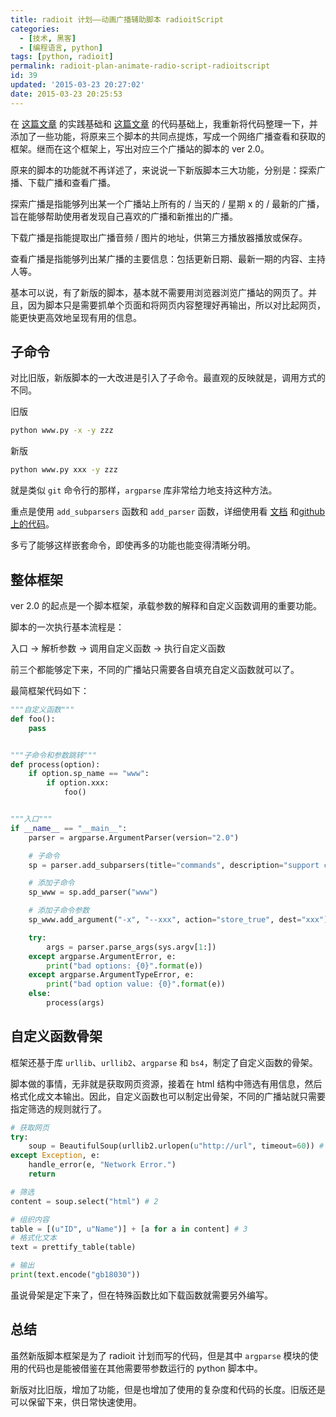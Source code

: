 ```yaml
---
title: radioit 计划——动画广播辅助脚本 radioitScript
categories:
  - [技术, 黑客]
  - [编程语言, python]
tags: [python, radioit]
permalink: radioit-plan-animate-radio-script-radioitscript
id: 39
updated: '2015-03-23 20:27:02'
date: 2015-03-23 20:25:53
---
```


在 [这篇文章](http://blog.e10t.net/how-to-save-internet-radio/) 的实践基础和 [这篇文章](http://blog.e10t.net/append-a-python-script-for-last-post-about-saving-internet-radio/) 的代码基础上，我重新将代码整理一下，并添加了一些功能，将原来三个脚本的共同点提炼，写成一个网络广播查看和获取的框架。继而在这个框架上，写出对应三个广播站的脚本的 ver 2.0。

原来的脚本的功能就不再详述了，来说说一下新版脚本三大功能，分别是：探索广播、下载广播和查看广播。

探索广播是指能够列出某一个广播站上所有的 / 当天的 / 星期 x 的 / 最新的广播，旨在能够帮助使用者发现自己喜欢的广播和新推出的广播。

下载广播是指能提取出广播音频 / 图片的地址，供第三方播放器播放或保存。

查看广播是指能够列出某广播的主要信息：包括更新日期、最新一期的内容、主持人等。

基本可以说，有了新版的脚本，基本就不需要用浏览器浏览广播站的网页了。并且，因为脚本只是需要抓单个页面和将网页内容整理好再输出，所以对比起网页，能更快更高效地呈现有用的信息。

## 子命令

对比旧版，新版脚本的一大改进是引入了子命令。最直观的反映就是，调用方式的不同。

旧版
```bash
python www.py -x -y zzz
```

新版
```bash
python www.py xxx -y zzz
```

就是类似 `git` 命令行的那样，`argparse` 库非常给力地支持这种方法。

重点是使用 `add_subparsers` 函数和 `add_parser` 函数，详细使用看 [文档](https://docs.python.org/2/library/argparse.html) 和[github 上的代码](https://github.com/exoticknight/radioitScript/blob/master/_radioit_script_template.py)。

多亏了能够这样嵌套命令，即使再多的功能也能变得清晰分明。

## 整体框架

ver 2.0 的起点是一个脚本框架，承载参数的解释和自定义函数调用的重要功能。

脚本的一次执行基本流程是：

入口 → 解析参数 → 调用自定义函数 → 执行自定义函数

前三个都能够定下来，不同的广播站只需要各自填充自定义函数就可以了。

最简框架代码如下：

```python
"""自定义函数"""
def foo():
    pass


"""子命令和参数跳转"""
def process(option):
    if option.sp_name == "www":
        if option.xxx:
            foo()


"""入口"""
if __name__ == "__main__":
    parser = argparse.ArgumentParser(version="2.0")

    # 子命令
    sp = parser.add_subparsers(title="commands", description="support commands", help="what they will do", dest="sp_name")

    # 添加子命令
    sp_www = sp.add_parser("www")

    # 添加子命令参数
    sp_www.add_argument("-x", "--xxx", action="store_true", dest="xxx")

    try:
        args = parser.parse_args(sys.argv[1:])
    except argparse.ArgumentError, e:
        print("bad options: {0}".format(e))
    except argparse.ArgumentTypeError, e:
        print("bad option value: {0}".format(e))
    else:
        process(args)
```

## 自定义函数骨架

框架还基于库 `urllib`、`urllib2`、`argparse` 和 `bs4`，制定了自定义函数的骨架。

脚本做的事情，无非就是获取网页资源，接着在 html 结构中筛选有用信息，然后格式化成文本输出。因此，自定义函数也可以制定出骨架，不同的广播站就只需要指定筛选的规则就行了。

```python
# 获取网页
try:
    soup = BeautifulSoup(urllib2.urlopen(u"http://url", timeout=60)) # 1
except Exception, e:
    handle_error(e, "Network Error.")
    return

# 筛选
content = soup.select("html") # 2

# 组织内容
table = [(u"ID", u"Name")] + [a for a in content] # 3
# 格式化文本
text = prettify_table(table)

# 输出
print(text.encode("gb18030"))
```

虽说骨架是定下来了，但在特殊函数比如下载函数就需要另外编写。

## 总结

虽然新版脚本框架是为了 radioit 计划而写的代码，但是其中 `argparse` 模块的使用的代码也是能被借鉴在其他需要带参数运行的 python 脚本中。

新版对比旧版，增加了功能，但是也增加了使用的复杂度和代码的长度。旧版还是可以保留下来，供日常快速使用。